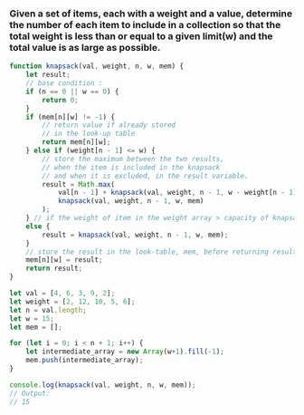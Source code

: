 ### Given a set of items, each with a weight and a value, determine the number of each item to include in a collection so that the total weight is less than or equal to a given limit(w) and the total value is as large as possible.

```javascript
function knapsack(val, weight, n, w, mem) {
	let result;
	// base condition :
	if (n == 0 || w == 0) {
		return 0;
	}
	if (mem[n][w] != -1) {
		// return value if already stored 
		// in the look-up table
		return mem[n][w];
	} else if (weight[n - 1] <= w) {
		// store the maximum between the two results,
		// when the item is included in the knapsack 
		// and when it is excluded, in the result variable.
		result = Math.max(
			val[n - 1] + knapsack(val, weight, n - 1, w - weight[n - 1], mem),
			knapsack(val, weight, n - 1, w, mem)
		);
	} // if the weight of item in the weight array > capacity of knapsack, it cannot be included.
	else {
		result = knapsack(val, weight, n - 1, w, mem);
	}
	// store the result in the look-table, mem, before returning result.
	mem[n][w] = result;
	return result;
}

let val = [4, 6, 3, 9, 2];
let weight = [2, 12, 10, 5, 6];
let n = val.length;
let w = 15;
let mem = [];

for (let i = 0; i < n + 1; i++) {	
	let intermediate_array = new Array(w+1).fill(-1);
	mem.push(intermediate_array);
}

console.log(knapsack(val, weight, n, w, mem));
// Output: 
// 15
```
